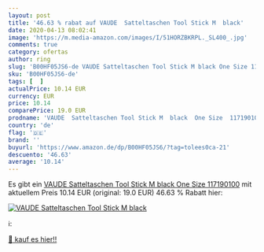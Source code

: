 ```yaml
---
layout: post
title: '46.63 % rabat auf VAUDE  Satteltaschen Tool Stick M  black'
date: 2020-04-13 08:02:41
image: 'https://m.media-amazon.com/images/I/51HORZBKRPL._SL400_.jpg'
comments: true
category: ofertas
author: ring
slug: 'B00HF05JS6-de VAUDE Satteltaschen Tool Stick M black One Size 117190100'
sku: 'B00HF05JS6-de'
tags: [  ]
actualPrice: 10.14 EUR
currency: EUR
price: 10.14
comparePrice: 19.0 EUR
prodname: 'VAUDE  Satteltaschen Tool Stick M  black  One Size  117190100'
country: 'de'
flag: '🇩🇪'
brand: ''
buyurl: 'https://www.amazon.de/dp/B00HF05JS6/?tag=tolees0ca-21'
descuento: '46.63'
average: '10.14'
---
```


Es gibt ein [VAUDE  Satteltaschen Tool Stick M  black  One Size  117190100](https://www.amazon.de/dp/B00HF05JS6/?tag=tolees0ca-21) mit aktuellem Preis 10.14 EUR (original: 19.0 EUR) 46.63 % Rabatt hier:

[![VAUDE  Satteltaschen Tool Stick M  black](https://m.media-amazon.com/images/I/51HORZBKRPL._SL400_.jpg)](https://www.amazon.de/dp/B00HF05JS6/?tag=tolees0ca-21)

ℹ️:


[🛒 kauf es hier!!](https://www.amazon.de/dp/B00HF05JS6/?tag=tolees0ca-21)
